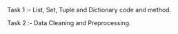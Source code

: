 Task 1 :- List, Set, Tuple and Dictionary code and method.

Task 2 :- Data Cleaning and Preprocessing.
